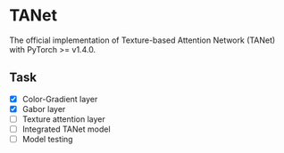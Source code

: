 # TANet
The official implementation of Texture-based Attention Network (TANet) with PyTorch >= v1.4.0.

## Task

- [x] Color-Gradient layer
- [x] Gabor layer
- [ ] Texture attention layer
- [ ] Integrated TANet model
- [ ] Model testing
